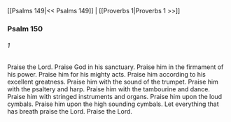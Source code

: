 [[Psalms 149|<< Psalms 149]]  |  [[Proverbs 1|Proverbs 1 >>]]

### Psalm 150
###### 1
Praise the Lord. Praise God in his sanctuary. Praise him in the firmament of his power. Praise him for his mighty acts. Praise him according to his excellent greatness. Praise him with the sound of the trumpet. Praise him with the psaltery and harp. Praise him with the tambourine and dance. Praise him with stringed instruments and organs. Praise him upon the loud cymbals. Praise him upon the high sounding cymbals. Let everything that has breath praise the Lord. Praise the Lord.
